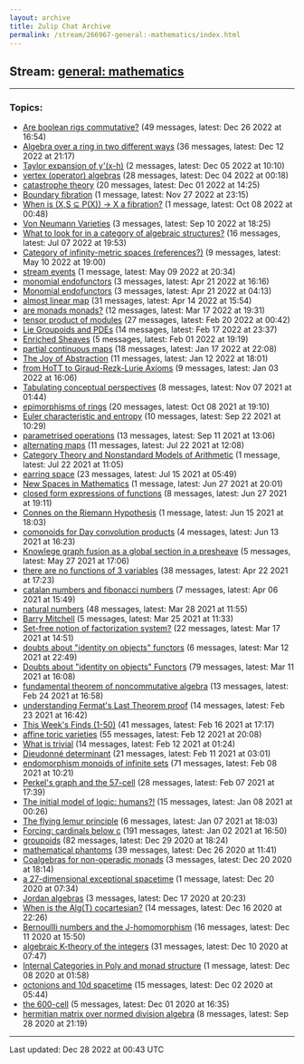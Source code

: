```yaml
---
layout: archive
title: Zulip Chat Archive
permalink: /stream/266967-general:-mathematics/index.html
---
```


## Stream: [general: mathematics](https://mattecapu.github.io/ct-zulip-archive/stream/266967-general:-mathematics/index.html)
---

### Topics:

* [Are boolean rigs commutative?](topic/topic_Are.20boolean.20rigs.20commutative.3F.html) (49 messages, latest: Dec 26 2022 at 16:54)
* [Algebra over a ring in two different ways](topic/topic_Algebra.20over.20a.20ring.20in.20two.20different.20ways.html) (36 messages, latest: Dec 12 2022 at 21:17)
* [Taylor expansion of y'(x-h)](topic/topic_Taylor.20expansion.20of.20y'(x-h).html) (2 messages, latest: Dec 05 2022 at 10:10)
* [vertex (operator) algebras](topic/topic_vertex.20(operator).20algebras.html) (28 messages, latest: Dec 04 2022 at 00:18)
* [catastrophe theory](topic/topic_catastrophe.20theory.html) (20 messages, latest: Dec 01 2022 at 14:25)
* [Boundary fibration](topic/topic_Boundary.20fibration.html) (1 message, latest: Nov 27 2022 at 23:15)
* [When is (X,S ⊆ P(X)) -> X a fibration?](topic/topic_When.20is.20(X.2CS.20.E2.8A.86.20P(X)).20-.3E.20X.20a.20fibration.3F.html) (1 message, latest: Oct 08 2022 at 00:48)
* [Von Neumann Varieties](topic/topic_Von.20Neumann.20Varieties.html) (3 messages, latest: Sep 10 2022 at 18:25)
* [What to look for in a category of algebraic structures?](topic/topic_What.20to.20look.20for.20in.20a.20category.20of.20algebraic.20structures.3F.html) (16 messages, latest: Jul 07 2022 at 19:53)
* [Category of infinity-metric spaces (references?)](topic/topic_Category.20of.20infinity-metric.20spaces.20(references.3F).html) (9 messages, latest: May 10 2022 at 19:00)
* [stream events](topic/topic_stream.20events.html) (1 message, latest: May 09 2022 at 20:34)
* [monomial endofunctors](topic/topic_monomial.20endofunctors.html) (3 messages, latest: Apr 21 2022 at 16:16)
* [Monomial endofunctors](topic/topic_Monomial.20endofunctors.html) (3 messages, latest: Apr 21 2022 at 04:13)
* [almost linear map](topic/topic_almost.20linear.20map.html) (31 messages, latest: Apr 14 2022 at 15:54)
* [are monads monads?](topic/topic_are.20monads.20monads.3F.html) (12 messages, latest: Mar 17 2022 at 19:31)
* [tensor product of modules](topic/topic_tensor.20product.20of.20modules.html) (27 messages, latest: Feb 20 2022 at 00:42)
* [Lie  Groupoids and PDEs](topic/topic_Lie.20.20Groupoids.20and.20PDEs.html) (14 messages, latest: Feb 17 2022 at 23:37)
* [Enriched Sheaves](topic/topic_Enriched.20Sheaves.html) (5 messages, latest: Feb 01 2022 at 19:19)
* [partial continuous maps](topic/topic_partial.20continuous.20maps.html) (18 messages, latest: Jan 17 2022 at 22:08)
* [The Joy of Abstraction](topic/topic_The.20Joy.20of.20Abstraction.html) (11 messages, latest: Jan 12 2022 at 18:01)
* [from HoTT to Giraud-Rezk-Lurie Axioms](topic/topic_from.20HoTT.20to.20Giraud-Rezk-Lurie.20Axioms.html) (9 messages, latest: Jan 03 2022 at 16:06)
* [Tabulating conceptual perspectives](topic/topic_Tabulating.20conceptual.20perspectives.html) (8 messages, latest: Nov 07 2021 at 01:44)
* [epimorphisms of rings](topic/topic_epimorphisms.20of.20rings.html) (20 messages, latest: Oct 08 2021 at 19:10)
* [Euler characteristic and entropy](topic/topic_Euler.20characteristic.20and.20entropy.html) (10 messages, latest: Sep 22 2021 at 10:29)
* [parametrised operations](topic/topic_parametrised.20operations.html) (13 messages, latest: Sep 11 2021 at 13:06)
* [alternating maps](topic/topic_alternating.20maps.html) (11 messages, latest: Jul 22 2021 at 12:08)
* [Category Theory and Nonstandard Models of Arithmetic](topic/topic_Category.20Theory.20and.20Nonstandard.20Models.20of.20Arithmetic.html) (1 message, latest: Jul 22 2021 at 11:05)
* [earring space](topic/topic_earring.20space.html) (23 messages, latest: Jul 15 2021 at 05:49)
* [New Spaces in Mathematics](topic/topic_New.20Spaces.20in.20Mathematics.html) (1 message, latest: Jun 27 2021 at 20:01)
* [closed form expressions of functions](topic/topic_closed.20form.20expressions.20of.20functions.html) (8 messages, latest: Jun 27 2021 at 19:11)
* [Connes on the Riemann Hypothesis](topic/topic_Connes.20on.20the.20Riemann.20Hypothesis.html) (1 message, latest: Jun 15 2021 at 18:03)
* [comonoids for Day convolution products](topic/topic_comonoids.20for.20Day.20convolution.20products.html) (4 messages, latest: Jun 13 2021 at 16:23)
* [Knowlege graph fusion as a global section in a presheave](topic/topic_Knowlege.20graph.20fusion.20as.20a.20global.20section.20in.20a.20presheave.html) (5 messages, latest: May 27 2021 at 17:06)
* [there are no functions of 3 variables](topic/topic_there.20are.20no.20functions.20of.203.20variables.html) (38 messages, latest: Apr 22 2021 at 17:23)
* [catalan numbers and fibonacci numbers](topic/topic_catalan.20numbers.20and.20fibonacci.20numbers.html) (7 messages, latest: Apr 06 2021 at 15:49)
* [natural numbers](topic/topic_natural.20numbers.html) (48 messages, latest: Mar 28 2021 at 11:55)
* [Barry Mitchell](topic/topic_Barry.20Mitchell.html) (5 messages, latest: Mar 25 2021 at 11:33)
* [Set-free notion of factorization system?](topic/topic_Set-free.20notion.20of.20factorization.20system.3F.html) (22 messages, latest: Mar 17 2021 at 14:51)
* [doubts about "identity on objects" functors](topic/topic_doubts.20about.20.22identity.20on.20objects.22.20functors.html) (6 messages, latest: Mar 12 2021 at 22:49)
* [Doubts about "identity on objects" Functors](topic/topic_Doubts.20about.20.22identity.20on.20objects.22.20Functors.html) (79 messages, latest: Mar 11 2021 at 16:08)
* [fundamental theorem of noncommutative algebra](topic/topic_fundamental.20theorem.20of.20noncommutative.20algebra.html) (13 messages, latest: Feb 24 2021 at 16:58)
* [understanding Fermat's Last Theorem proof](topic/topic_understanding.20Fermat's.20Last.20Theorem.20proof.html) (14 messages, latest: Feb 23 2021 at 16:42)
* [This Week's Finds (1-50)](topic/topic_This.20Week's.20Finds.20(1-50).html) (41 messages, latest: Feb 16 2021 at 17:17)
* [affine toric varieties](topic/topic_affine.20toric.20varieties.html) (55 messages, latest: Feb 12 2021 at 20:08)
* [What is trivial](topic/topic_What.20is.20trivial.html) (14 messages, latest: Feb 12 2021 at 01:24)
* [Dieudonné determinant](topic/topic_Dieudonn.C3.A9.20determinant.html) (21 messages, latest: Feb 11 2021 at 03:01)
* [endomorphism monoids of infinite sets](topic/topic_endomorphism.20monoids.20of.20infinite.20sets.html) (71 messages, latest: Feb 08 2021 at 10:21)
* [Perkel's graph and the 57-cell](topic/topic_Perkel's.20graph.20and.20the.2057-cell.html) (28 messages, latest: Feb 07 2021 at 17:39)
* [The initial model of logic: humans?!](topic/topic_The.20initial.20model.20of.20logic.3A.20humans.3F!.html) (15 messages, latest: Jan 08 2021 at 00:26)
* [The flying lemur principle](topic/topic_The.20flying.20lemur.20principle.html) (6 messages, latest: Jan 07 2021 at 18:03)
* [Forcing: cardinals below c](topic/topic_Forcing.3A.20cardinals.20below.20c.html) (191 messages, latest: Jan 02 2021 at 16:50)
* [groupoids](topic/topic_groupoids.html) (82 messages, latest: Dec 29 2020 at 18:24)
* [mathematical phantoms](topic/topic_mathematical.20phantoms.html) (39 messages, latest: Dec 26 2020 at 11:41)
* [Coalgebras for non-operadic monads](topic/topic_Coalgebras.20for.20non-operadic.20monads.html) (3 messages, latest: Dec 20 2020 at 18:14)
* [a 27-dimensional exceptional spacetime](topic/topic_a.2027-dimensional.20exceptional.20spacetime.html) (1 message, latest: Dec 20 2020 at 07:34)
* [Jordan algebras](topic/topic_Jordan.20algebras.html) (3 messages, latest: Dec 17 2020 at 20:23)
* [When is the Alg(T) cocartesian?](topic/topic_When.20is.20the.20Alg(T).20cocartesian.3F.html) (14 messages, latest: Dec 16 2020 at 22:26)
* [Bernoullli numbers and the J-homomorphism](topic/topic_Bernoullli.20numbers.20and.20the.20J-homomorphism.html) (16 messages, latest: Dec 11 2020 at 15:50)
* [algebraic K-theory of the integers](topic/topic_algebraic.20K-theory.20of.20the.20integers.html) (31 messages, latest: Dec 10 2020 at 07:47)
* [Internal Categories in Poly and monad structure](topic/topic_Internal.20Categories.20in.20Poly.20and.20monad.20structure.html) (1 message, latest: Dec 08 2020 at 01:58)
* [octonions and 10d spacetime](topic/topic_octonions.20and.2010d.20spacetime.html) (15 messages, latest: Dec 02 2020 at 05:44)
* [the 600-cell](topic/topic_the.20600-cell.html) (5 messages, latest: Dec 01 2020 at 16:35)
* [hermitian matrix over normed division algebra](topic/topic_hermitian.20matrix.20over.20normed.20division.20algebra.html) (8 messages, latest: Sep 28 2020 at 21:19)

<hr><p>Last updated: Dec 28 2022 at 00:43 UTC</p>